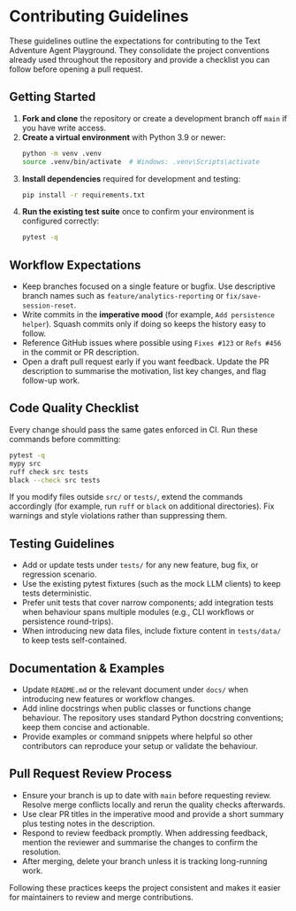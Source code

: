 # Contributing Guidelines

These guidelines outline the expectations for contributing to the Text Adventure Agent Playground.
They consolidate the project conventions already used throughout the repository and provide a
checklist you can follow before opening a pull request.

## Getting Started

1. **Fork and clone** the repository or create a development branch off `main` if you have write
   access.
2. **Create a virtual environment** with Python 3.9 or newer:
   ```bash
   python -m venv .venv
   source .venv/bin/activate  # Windows: .venv\Scripts\activate
   ```
3. **Install dependencies** required for development and testing:
   ```bash
   pip install -r requirements.txt
   ```
4. **Run the existing test suite** once to confirm your environment is configured correctly:
   ```bash
   pytest -q
   ```

## Workflow Expectations

- Keep branches focused on a single feature or bugfix. Use descriptive branch names such as
  `feature/analytics-reporting` or `fix/save-session-reset`.
- Write commits in the **imperative mood** (for example, `Add persistence helper`). Squash commits
  only if doing so keeps the history easy to follow.
- Reference GitHub issues where possible using `Fixes #123` or `Refs #456` in the commit or PR
  description.
- Open a draft pull request early if you want feedback. Update the PR description to summarise the
  motivation, list key changes, and flag follow-up work.

## Code Quality Checklist

Every change should pass the same gates enforced in CI. Run these commands before committing:

```bash
pytest -q
mypy src
ruff check src tests
black --check src tests
```

If you modify files outside `src/` or `tests/`, extend the commands accordingly (for example, run
`ruff` or `black` on additional directories). Fix warnings and style violations rather than
suppressing them.

## Testing Guidelines

- Add or update tests under `tests/` for any new feature, bug fix, or regression scenario.
- Use the existing pytest fixtures (such as the mock LLM clients) to keep tests deterministic.
- Prefer unit tests that cover narrow components; add integration tests when behaviour spans multiple
  modules (e.g., CLI workflows or persistence round-trips).
- When introducing new data files, include fixture content in `tests/data/` to keep tests
  self-contained.

## Documentation & Examples

- Update `README.md` or the relevant document under `docs/` when introducing new features or workflow
  changes.
- Add inline docstrings when public classes or functions change behaviour. The repository uses
  standard Python docstring conventions; keep them concise and actionable.
- Provide examples or command snippets where helpful so other contributors can reproduce your setup
  or validate the behaviour.

## Pull Request Review Process

- Ensure your branch is up to date with `main` before requesting review. Resolve merge conflicts
  locally and rerun the quality checks afterwards.
- Use clear PR titles in the imperative mood and provide a short summary plus testing notes in the
  description.
- Respond to review feedback promptly. When addressing feedback, mention the reviewer and summarise
  the changes to confirm the resolution.
- After merging, delete your branch unless it is tracking long-running work.

Following these practices keeps the project consistent and makes it easier for maintainers to review
and merge contributions.

